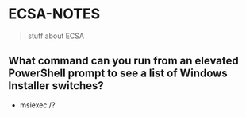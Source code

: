 # ECSA-NOTES
> stuff about ECSA
## What command can you run from an elevated PowerShell prompt to see a list of Windows Installer switches?

* msiexec /?


